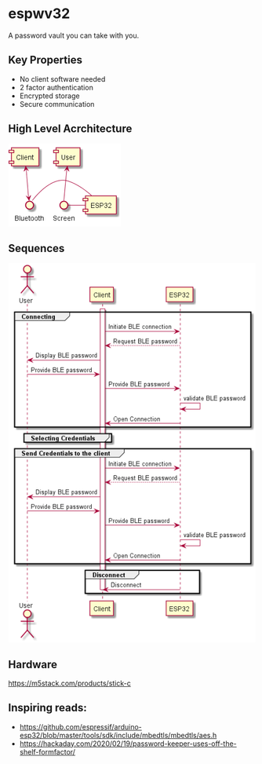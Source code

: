# espwv32
A password vault you can take with you.

## Key Properties
* No client software needed
* 2 factor authentication
* Encrypted storage
* Secure communication

## High Level Acrchitecture
![alt text](architecture.png "Logo Title Text 1")

## Sequences
![alt text](sequence.png "Logo Title Text 1")


## Hardware
https://m5stack.com/products/stick-c

## Inspiring reads:
* https://github.com/espressif/arduino-esp32/blob/master/tools/sdk/include/mbedtls/mbedtls/aes.h
* https://hackaday.com/2020/02/19/password-keeper-uses-off-the-shelf-formfactor/
